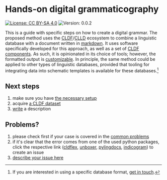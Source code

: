 # Hands-on digital grammaticography

[![License: CC BY-SA 4.0](https://img.shields.io/badge/CC_BY--SA_4.0-F4EF63)](https://creativecommons.org/licenses/by-sa/4.0/)
![Version: 0.0.2](https://img.shields.io/badge/v0.0.2-F4EF63)

This is a guide with specific steps on how to create a digital grammar.
The proposed method uses the [CLDF](https://cldf.clld.org/)/[CLLD](https://clld.org/) ecosystem to combine a linguistic database with a document written in [markdown](https://www.markdownguide.org/).
It uses software specifically developed for this approach, as well as a set of [CLDF components](https://github.com/fmatter/cldf-ldd/tree/main).
As such, it is opinionated in its choice of tools; however, the formatted output is [customizable](https://fl.mt/pylingdocs/extending/).
In principle, the same method could be applied to other types of linguistic databases, provided that tooling for integrating data into schematic templates is available for these databases.[^1]

## Next steps

1. make sure you have [the necessary setup](/start)
2. acquire [a CLDF dataset](/data)
3. [write](/pld) a description

## Problems?

1. please check first if your case is covered in the [common problems](/faq#common-problems)
2. if it's clear that the error comes from one of the used python packages, click the respective link ([cldflex](https://github.com/fmatter/cldflex/issues/new), [unboxer](https://github.com/fmatter/unboxer/issues/new), [pylingdocs](https://github.com/fmatter/pylingdocs/issues/new), [indicogram](https://github.com/fmatter/indicogram/issues/new)) to create an issue
3. [describe your issue here](https://github.com/fmatter/digital-grammar-tutorial/issues/new)

[^1]: If you are interested in using a specific database format, [get in touch](mailto:fmatter@mailbox.org).